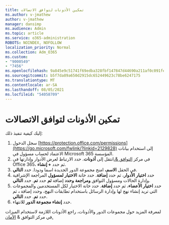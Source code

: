 ```yaml
---
title: تمكين الأذونات لتوافق الاتصالات
ms.author: v-jmathew
author: v-jmathew
manager: dansimp
ms.audience: Admin
ms.topic: article
ms.service: o365-administration
ROBOTS: NOINDEX, NOFOLLOW
localization_priority: Normal
ms.collection: Adm_O365
ms.custom:
- "9000549"
- "7456"
ms.openlocfilehash: 9a845e9c51741f69edba328fbf147847d44690a211af0c091fe29733414f771b
ms.sourcegitcommit: b5f7da89a650d2915dc652449623c78be6247175
ms.translationtype: MT
ms.contentlocale: ar-SA
ms.lasthandoff: 08/05/2021
ms.locfileid: "54058709"
---
```

# <a name="enable-permissions-for-communication-compliance"></a>تمكين الأذونات لتوافق الاتصالات

إليك كيفية تنفيذ ذلك:

1. سجل الدخول [https://protection.office.com/permissions](https://go.microsoft.com/fwlink/?linkid=2129828) إلى استخدام بيانات الاعتماد لحساب مسؤول في Microsoft 365 المؤسسة.
2. في مركز [التوافق &،](https://go.microsoft.com/fwlink/?linkid=2101341)انتقل إلى **أذونات**. حدد الارتباط لعرض الأدوار وإدارتها في Office 365، ثم حدد **\+ إنشاء**.
3. في الحقل **الاسم،** امنح مجموعة الدور الجديدة اسما ودودا. حدد **التالي**.
4. حدد **اختيار الأدوار**، ثم حدد **إضافة**. حدد خانة **الاختيار لمسؤول** المراجعة الإشرافية وإدارة الحالات ومسؤول التوافق **ومراجعة** **وحدد** إضافة **ثم** حدد **تم**. حدد **التالي**.
5. حدد **اختيار الأعضاء**، ثم حدد **إضافة**. حدد خانة الاختيار لكل المستخدمين والمجموعات التي تريد إنشاء نهج لها وإدارة الرسائل باستخدام تطابقات النهج، وحدد إضافة **،** ثم حدد **تم**. حدد **التالي**.
6. حدد **إنشاء مجموعة الدور** للانتهاء.

لمعرفة المزيد حول مجموعات الدور والأذونات، راجع الأذونات اللازمة لاستخدام الميزات في مركز التوافق & [الأمان.](https://go.microsoft.com/fwlink/?linkid=2114184)
